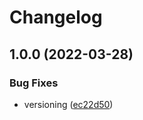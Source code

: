 # Changelog

## 1.0.0 (2022-03-28)


### Bug Fixes

* versioning ([ec22d50](https://github.com/atanasov-deyan/streak-counter/commit/ec22d500ea234fe4fc7d00f6b13143521be749c6))
